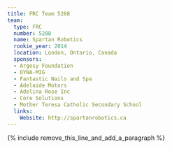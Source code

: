 ```yaml
---
title: FRC Team 5288
team:
  type: FRC
  number: 5288
  name: Spartan Robotics
  rookie_year: 2014
  location: London, Ontario, Canada
  sponsors:
  - Argosy Foundation
  - DYNA-MIG
  - Fantastic Nails and Spa
  - Adelaide Motors
  - Adelina Rose Inc
  - Core Solutions
  - Mother Teresa Catholic Secondary School
  links:
    Website: http://spartanrobotics.ca
---
```


{% include remove_this_line_and_add_a_paragraph %}